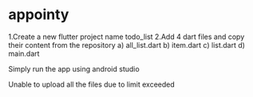 # appointy

1.Create a new flutter project name todo_list
2.Add 4 dart files and copy their content from the repository
a) all_list.dart
b) item.dart
c) list.dart
d) main.dart

Simply run the app using android studio

Unable to upload all the files due to limit exceeded
